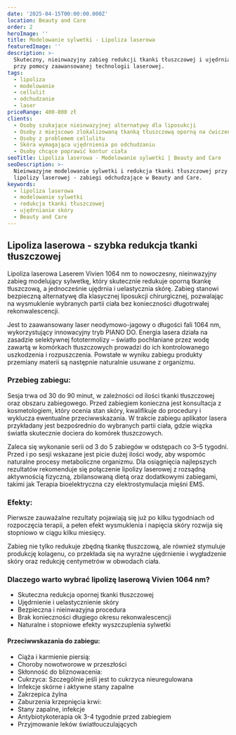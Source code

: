 ```yaml
---
date: '2025-04-15T00:00:00.000Z'
location: Beauty and Care
order: 2
heroImage: ''
title: Modelowanie sylwetki - Lipoliza laserowa
featuredImage: ''
description: >-
  Skuteczny, nieinwazyjny zabieg redukcji tkanki tłuszczowej i ujędrniania skóry
  przy pomocy zaawansowanej technologii laserowej.
tags:
  - lipoliza
  - modelowanie
  - cellulit
  - odchudzanie
  - laser
priceRange: 400-800 zł
clients:
  - Osoby szukające nieinwazyjnej alternatywy dla liposukcji
  - Osoby z miejscowo zlokalizowaną tkanką tłuszczową oporną na ćwiczenia
  - Osoby z problemem cellulitu
  - Skóra wymagająca ujędrnienia po odchudzaniu
  - Osoby chcące poprawić kontur ciała
seoTitle: Lipoliza laserowa - Modelowanie sylwetki | Beauty and Care
seoDescription: >-
  Nieinwazyjne modelowanie sylwetki i redukcja tkanki tłuszczowej przy pomocy
  lipolizy laserowej - zabiegi odchudzające w Beauty and Care.
keywords:
  - lipoliza laserowa
  - modelowanie sylwetki
  - redukcja tkanki tłuszczowej
  - ujędrnianie skóry
  - Beauty and Care
---
```


## Lipoliza laserowa - szybka redukcja tkanki tłuszczowej

Lipoliza laserowa Laserem Vivien 1064 nm to nowoczesny, nieinwazyjny zabieg modelujący sylwetkę, który skutecznie redukuje oporną tkankę tłuszczową, a jednocześnie ujędrnia i uelastycznia skórę. Zabieg stanowi bezpieczną alternatywę dla klasycznej liposukcji chirurgicznej, pozwalając na wysmuklenie wybranych partii ciała bez konieczności długotrwałej rekonwalescencji.

Jest to zaawansowany laser neodymowo-jagowy o długości fali 1064 nm, wykorzystujący innowacyjny tryb PIANO DO. Energia lasera działa na zasadzie selektywnej fototermolizy – światło pochłaniane przez wodę zawartą w komórkach tłuszczowych prowadzi do ich kontrolowanego uszkodzenia i rozpuszczenia. Powstałe w wyniku zabiegu produkty przemiany materii są następnie naturalnie usuwane z organizmu.

### Przebieg zabiegu:

Sesja trwa od 30 do 90 minut, w zależności od ilości tkanki tłuszczowej oraz obszaru zabiegowego. Przed zabiegiem konieczna jest konsultacja z kosmetologiem, który ocenia stan skóry, kwalifikuje do procedury i wyklucza ewentualne przeciwwskazania. W trakcie zabiegu aplikator lasera przykładany jest bezpośrednio do wybranych partii ciała, gdzie wiązka światła skutecznie dociera do komórek tłuszczowych.

Zaleca się wykonanie serii od 3 do 5 zabiegów w odstępach co 3–5 tygodni. Przed i po sesji wskazane jest picie dużej ilości wody, aby wspomóc naturalne procesy metaboliczne organizmu. Dla osiągnięcia najlepszych rezultatów rekomenduje się połączenie lipolizy laserowej z rozsądną aktywnością fizyczną, zbilansowaną dietą oraz dodatkowymi zabiegami, takimi jak Terapia bioelektryczna czy elektrostymulacja mięśni EMS.

### Efekty:

Pierwsze zauważalne rezultaty pojawiają się już po kilku tygodniach od rozpoczęcia terapii, a pełen efekt wysmuklenia i napięcia skóry rozwija się stopniowo w ciągu kilku miesięcy.

Zabieg nie tylko redukuje zbędną tkankę tłuszczową, ale również stymuluje produkcję kolagenu, co przekłada się na wyraźne ujędrnienie i wygładzenie skóry oraz redukcję centymetrów w obwodach ciała.

### Dlaczego warto wybrać lipolizę laserową Vivien 1064 nm?

* Skuteczna redukcja opornej tkanki tłuszczowej
* Ujędrnienie i uelastycznienie skóry
* Bezpieczna i nieinwazyjna procedura
* Brak konieczności długiego okresu rekonwalescencji
* Naturalne i stopniowe efekty wyszczuplenia sylwetki

#### Przeciwwskazania do zabiegu:

* Ciąża i karmienie piersią:
* Choroby nowotworowe w przeszłości
* Skłonność do bliznowacenia:
* Cukrzyca: Szczególnie jeśli jest to cukrzyca nieuregulowana
* Infekcje skórne i aktywne stany zapalne
* Zakrzepica żylna
* Zaburzenia krzepnięcia krwi:
* Stany zapalne, infekcje
* Antybiotykoterapia ok 3-4 tygodnie przed zabiegiem
* Przyjmowanie leków światłouczulających
